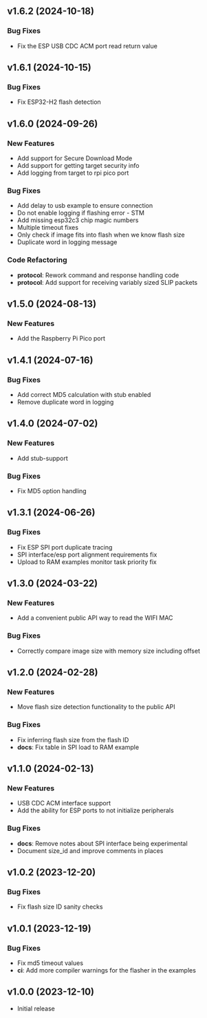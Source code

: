 ## v1.6.2 (2024-10-18)

### Bug Fixes

- Fix the ESP USB CDC ACM port read return value

## v1.6.1 (2024-10-15)

### Bug Fixes

- Fix ESP32-H2 flash detection

## v1.6.0 (2024-09-26)

### New Features

- Add support for Secure Download Mode
- Add support for getting target security info
- Add logging from target to rpi pico port

### Bug Fixes

- Add delay to usb example to ensure connection
- Do not enable logging if flashing error - STM
- Add missing esp32c3 chip magic numbers
- Multiple timeout fixes
- Only check if image fits into flash when we know flash size
- Duplicate word in logging message

### Code Refactoring

- **protocol**: Rework command and response handling code
- **protocol**: Add support for receiving variably sized SLIP packets

## v1.5.0 (2024-08-13)

### New Features

- Add the Raspberry Pi Pico port

## v1.4.1 (2024-07-16)

### Bug Fixes

- Add correct MD5 calculation with stub enabled
- Remove duplicate word in logging

## v1.4.0 (2024-07-02)

### New Features

- Add stub-support

### Bug Fixes

- Fix MD5 option handling

## v1.3.1 (2024-06-26)

### Bug Fixes

- Fix ESP SPI port duplicate tracing
- SPI interface/esp port alignment requirements fix
- Upload to RAM examples monitor task priority fix

## v1.3.0 (2024-03-22)

### New Features

- Add a convenient public API way to read the WIFI MAC

### Bug Fixes

- Correctly compare image size with memory size including offset

## v1.2.0 (2024-02-28)

### New Features

- Move flash size detection functionality to the public API

### Bug Fixes

- Fix inferring flash size from the flash ID
- **docs**: Fix table in SPI load to RAM example

## v1.1.0 (2024-02-13)

### New Features

- USB CDC ACM interface support
- Add the ability for ESP ports to not initialize peripherals

### Bug Fixes

- **docs**: Remove notes about SPI interface being experimental
- Document size_id and improve comments in places

## v1.0.2 (2023-12-20)

### Bug Fixes

- Fix flash size ID sanity checks

## v1.0.1 (2023-12-19)

### Bug Fixes

- Fix md5 timeout values
- **ci**: Add more compiler warnings for the flasher in the examples

## v1.0.0 (2023-12-10)

- Initial release
